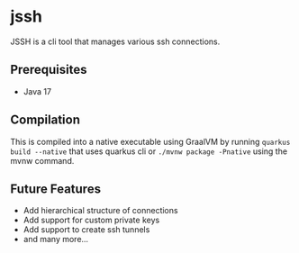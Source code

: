 # jssh

JSSH is a cli tool that manages various ssh connections. 

## Prerequisites
- Java 17

## Compilation
This is compiled into a native executable using GraalVM by running `quarkus build --native` that uses quarkus cli or `./mvnw package -Pnative` using the mvnw command.

## Future Features
- Add hierarchical structure of connections
- Add support for custom private keys
- Add support to create ssh tunnels
- and many more...